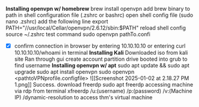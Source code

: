 **Installing openvpn w/ homebrew**
brew install openvpn 
	add brew binary to path in shell configuration file (.zshrc or bashrc)
		open shell config file (sudo nano .zshrc)
		add the following line 
			export PATH="//usr/local/Cellar/openvpn/2.6.12/sbin:$PATH"
		reload shell config 
			source ~/.zshrc
		test command 
			sudo openvpn pathTo.confi
- [x] confirm connection in browser by entering 10.10.10.10 or entering curl 10.10.10.10/whoami in terminal 
**Installing Kali**
Downloaded iso from kali site 
Ran through gui
	create account 
	partition drive
	booted into grub to find username
**Installing openvpn w/ apt**
sudo apt update && sudo apt upgrade 
sudo apt install openvpn 
sudo openvpn <pathtoVPNprofile.configfile>
	![[Screenshot 2025-01-02 at 2.18.27 PM 1.png]] Success. 
download freerdp
sudo apt freerdp
accessing machine via rdp from terminal 
	 xfreerdp /u:(username) /p:(password) /v:(Machine IP) /dynamic-resolution to access thm's virtual machine 
